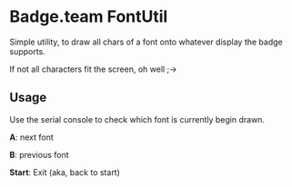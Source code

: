 # Badge.team FontUtil

Simple utility, to draw all chars of a font onto whatever display the badge supports.

If not all characters fit the screen, oh well ;->


## Usage

Use the serial console to check which font is currently begin drawn.

**A**: next font

**B**: previous font

**Start**: Exit (aka, back to start)



